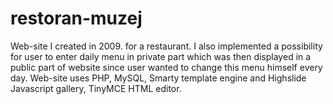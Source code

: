 # restoran-muzej
Web-site I created in 2009. for a restaurant. I also implemented a possibility for user to enter daily menu in private part which was then displayed in a public part of website since user wanted to change this menu himself every day. Web-site uses PHP, MySQL, Smarty template engine and Highslide Javascript gallery, TinyMCE HTML editor.
